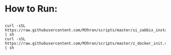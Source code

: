 
# How to Run:
##
    curl -sSL https://raw.githubusercontent.com/M3hran/scripts/master/si_zabbix_install.sh | sh
    curl -sSL https://raw.githubusercontent.com/M3hran/scripts/master/z_docker_init.sh | sh
